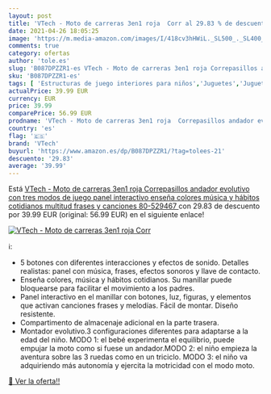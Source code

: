 ```yaml
---
layout: post
title: 'VTech - Moto de carreras 3en1 roja  Corr al 29.83 % de descuento'
date: 2021-04-26 18:05:25
image: 'https://m.media-amazon.com/images/I/418cv3hHWiL._SL500_._SL400_.jpg'
comments: true
category: ofertas
author: 'tole.es'
slug: 'B087DPZZR1-es VTech - Moto de carreras 3en1 roja Correpasillos andador...'
sku: 'B087DPZZR1-es'
tags: [ 'Estructuras de juego interiores para niños','Juguetes','Juguetes para Bebés y primera infancia','Juguetes y juegos','vtech', ]
actualPrice: 39.99 EUR
currency: EUR
price: 39.99
comparePrice: 56.99 EUR
prodname: 'VTech - Moto de carreras 3en1 roja  Correpasillos andador evolutivo con tres modos de juego  panel interactivo  enseña colores  música y hábitos cotidianos  multitud frases y canciones  80-529467 '
country: 'es'
flag: '🇪🇸'
brand: 'VTech'
buyurl: 'https://www.amazon.es/dp/B087DPZZR1/?tag=tolees-21'
descuento: '29.83'
average: '39.99'
---
```


Está [VTech - Moto de carreras 3en1 roja  Correpasillos andador evolutivo con tres modos de juego  panel interactivo  enseña colores  música y hábitos cotidianos  multitud frases y canciones  80-529467 ](https://www.amazon.es/dp/B087DPZZR1/?tag=tolees-21) con 29.83 de descuento por 39.99 EUR (original: 56.99 EUR) en el siguiente enlace!

[![VTech - Moto de carreras 3en1 roja  Corr](https://m.media-amazon.com/images/I/418cv3hHWiL._SL500_._SL400_.jpg)](https://www.amazon.es/dp/B087DPZZR1/?tag=tolees-21)

ℹ️:

- 5 botones con diferentes interacciones y efectos de sonido. Detalles realistas: panel con música, frases, efectos sonoros y llave de contacto.
- Enseña colores, música y hábitos cotidianos. Su manillar puede bloquearse para facilitar el movimiento a los padres.
- Panel interactivo en el manillar con botones, luz, figuras, y elementos que activan canciones frases y melodías. Fácil de montar. Diseño resistente.
- Compartimento de almacenaje adicional en la parte trasera.
- Montador evolutivo.3 configuraciones diferentes para adaptarse a la edad del niño. MODO 1: el bebé experimenta el equilibrio, puede empujar la moto como si fuese un andador.MODO 2: el niño empieza la aventura sobre las 3 ruedas como en un triciclo. MODO 3: el niño va adquiriendo más autonomía y ejercita la motricidad con el modo moto.

[🛒 Ver la oferta!!](https://www.amazon.es/dp/B087DPZZR1/?tag=tolees-21)
